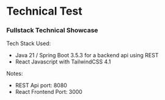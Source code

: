 # Technical Test

### Fullstack Technical Showcase

Tech Stack Used:

* Java 21 / Spring Boot 3.5.3 for a backend api using REST
* React Javascript with TailwindCSS 4.1

Notes:

* REST Api port: 8080
* React Frontend Port: 3000